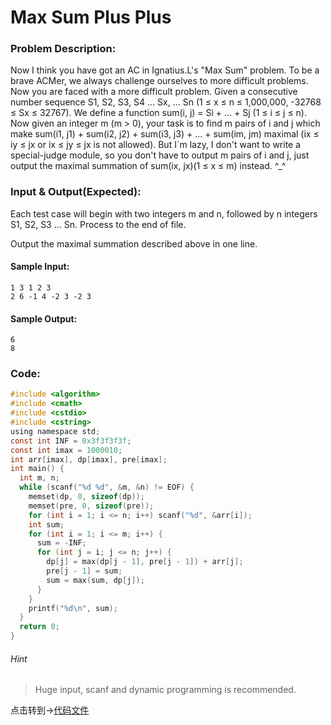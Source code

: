 # Max Sum Plus Plus
### Problem Description:
Now I think you have got an AC in Ignatius.L's "Max Sum" problem. To be a brave ACMer, we always challenge ourselves to more difficult problems. Now you are faced with a more difficult problem.
Given a consecutive number sequence S1, S2, S3, S4 ... Sx, ... Sn (1 ≤ x ≤ n ≤ 1,000,000, -32768 ≤ Sx ≤ 32767). We define a function sum(i, j) = Si + ... + Sj (1 ≤ i ≤ j ≤ n).
Now given an integer m (m > 0), your task is to find m pairs of i and j which make sum(i1, j1) + sum(i2, j2) + sum(i3, j3) + ... + sum(im, jm) maximal (ix ≤ iy ≤ jx or ix ≤ jy ≤ jx is not allowed).
But I`m lazy, I don't want to write a special-judge module, so you don't have to output m pairs of i and j, just output the maximal summation of sum(ix, jx)(1 ≤ x ≤ m) instead. ^_^

### Input & Output(Expected):
Each test case will begin with two integers m and n, followed by n integers S1, S2, S3 ... Sn.
Process to the end of file.

Output the maximal summation described above in one line.

#### Sample Input:
```
1 3 1 2 3
2 6 -1 4 -2 3 -2 3
```
#### Sample Output:
```
6
8
```

### Code:
```c
#include <algorithm>
#include <cmath>
#include <cstdio>
#include <cstring>
using namespace std;
const int INF = 0x3f3f3f3f;
const int imax = 1000010;
int arr[imax], dp[imax], pre[imax];
int main() {
  int m, n;
  while (scanf("%d %d", &m, &n) != EOF) {
    memset(dp, 0, sizeof(dp));
    memset(pre, 0, sizeof(pre));
    for (int i = 1; i <= n; i++) scanf("%d", &arr[i]);
    int sum;
    for (int i = 1; i <= m; i++) {
      sum = -INF;
      for (int j = i; j <= n; j++) {
        dp[j] = max(dp[j - 1], pre[j - 1]) + arr[j];
        pre[j - 1] = sum;
        sum = max(sum, dp[j]);
      }
    }
    printf("%d\n", sum);
  }
  return 0;
}
```

###### Hint
>Huge input, scanf and dynamic programming is recommended.

点击转到->[代码文件](code/1024.cpp)